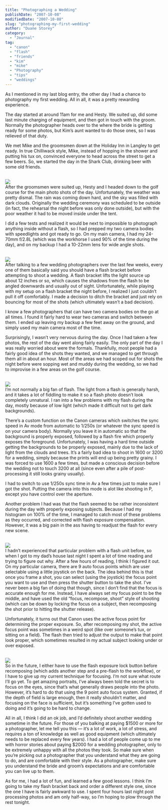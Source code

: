 ```yaml
---
title: "Photographing a Wedding"
publishDate: "2007-10-08"
modifiedDate: "2007-10-08"
slug: "photographing-my-first-wedding"
author: "Duane Storey"
category:
  - "Journal"
tag:
  - "canon"
  - "flash"
  - "friends"
  - "kim"
  - "mike"
  - "Photography"
  - "tips"
  - "weddings"
---
```


As I mentioned in my last blog entry, the other day I had a chance to photography my first wedding. All in all, it was a pretty rewarding experience.

The day started at around 11am for me and Hesty. We suited up, did some last minute charging of equipment, and then got in touch with the groom. Normally the photographer heads over to the where the bride is getting ready for some photos, but Kim’s aunt wanted to do those ones, so I was relieved of that duty.

We met Mike and the groomsmen down at the Holiday Inn in Langley to get ready. In true Chilliwack style, Mike, instead of hopping in the shower and putting his tux on, convinced everyone to head across the street to get a few beers. So, we started the day in the Shark Club, drinking beer with some old friends.

  
[  
![](_images/photographing-a-wedding-1.jpg)  ](http://www.flickr.com/photos/duanestorey/1503302021/in/set-72157602301321991/)  
After the groomsmen were suited up, Hesty and I headed down to the golf course for the main photo shots of the day. Unfortunately, the weather was pretty dismal. The rain was coming down hard, and the sky was filled with dark clouds. Originally the wedding ceremony was scheduled to be outside (in fact, the rehearsal the night before was only done outside), but with the poor weather it had to be moved inside under the tent.

I did a few tests and realized it would be next to impossible to photograph anything inside without a flash, so I had prepped my two camera bodies with speedlights and got ready to go. On my main camera, I had my 24-70mm f/2.8L (which was the workhorse I used 90% of the time during the day), and on my backup I had a 10-22mm lens for wide angle shots.

  
[  
![](_images/photographing-a-wedding-2.jpg)  ](http://www.flickr.com/photos/duanestorey/1503291477/in/set-72157602301321991/)  
After talking to a few wedding photographers over the last few weeks, every one of them basically said you should have a flash bracket before attempting to shoot a wedding. A flash bracket lifts the light source up about 12 inches or so, which causes the shadows from the flash to be angled downwards and usually out of sight. Unfortunately, while playing with my setup on a flash bracket the night before, I realized I just couldn’t pull it off comfortably. I made a decision to ditch the bracket and just rely on bouncing for most of the shots (which ultimately wasn’t a bad decision).

I know a few photographers that can have two camera bodies on the go at all times. I found it fairly hard to wear two cameras and switch between them. I ended up leaving my backup a few feet away on the ground, and simply used my main camera most of the time.

Surprisingly, I wasn’t very nervous during the day. Once I had taken a few photos, the rest of the day went along fairly easily. The only part of the day I was really worried about were the formals. Thankfully, most people had a fairly good idea of the shots they wanted, and we managed to get through them all in about an hour. Most of the areas we had scoped out for shots the night before were sopping wet and muddy during the wedding, so we had to improvise in a few areas on the golf course.

  
[  
![](_images/photographing-a-wedding-3.jpg)  ](http://www.flickr.com/photos/duanestorey/1503278305/in/set-72157602301321991/)  
I’m not normally a big fan of flash. The light from a flash is generally harsh, and it takes a lot of fiddling to make it so a flash photo doesn’t look completely unnatural. I ran into a few problems with my flash during the day, mostly because of low light (which made it difficult not to get dark backgrounds).

There’s a custom function on the Canon cameras which switches the sync speed in Av mode from automatic to 1/250s (or whatever the sync speed is on your camera body). Normally you leave it in automatic so that the background is properly exposed, followed by a flash fire which properly exposes the foreground. Unfortunately, I was having a hard time outside getting the backgrounds to be properly exposed, mainly due to the lack of light from the clouds and trees. It’s a fairly bad idea to shoot in 1600 or 3200 for a wedding, simply because the prints will end up being pretty grainy. I was forced to use 1600 a few times, but made a conscious decision before the wedding not to touch 3200 at all (since even after a pile of post-processing it still looks grainy usually).

I had to switch to use 1/250s sync time in Av a few times just to make sure I got the shot. Putting the camera into this mode is alot like shooting in P, except you have control over the aperture.

Another problem I had was that the flash seemed to be rather inconsistent during the day with properly exposing subjects. Because I had my histogram on 100% of the time, I managed to catch most of these problems as they occurred, and corrected with flash exposure compensation. However, it was a big pain in the ass having to readjust the flash for every new scene.

  
[  
![](_images/photographing-a-wedding-4.jpg)  ](http://www.flickr.com/photos/duanestorey/1503286539/in/set-72157602301321991/)  
I hadn’t experienced that particular problem with a flash unit before, so when I got to my dad’s house last night I spent a lot of time reading and trying to figure out why. After a few hours of reading, I think I figured it out. On my particular camera, there are 9 auto focus points which are user selectable using a little joystick on the back. The idea behind this is that once you frame a shot, you can select (using the joystick) the focus point you want to use and then press the shutter button to take the shot. I’ve never been a big fan of doing that though, since I don’t find that the focus is accurate enough for me. Instead, I have always set my focus point to be the middle, and have used the old “focus, recompose, shoot” style of shooting (which can be down by locking the focus on a subject, then recomposing the shot prior to hitting the shutter release).

Unfortunately, it turns out that Canon uses the active focus point for determining the proper exposure. So, after recomposing my shot, the active focus point was sometimes in a weird spot (like over someone’s tux, or sitting on a field). The flash then tried to adjust the output to make that point look proper, which sometimes resulted in my actual subject looking under or over exposed.

  
[  
![](http://farm1.static.flickr.com/244/1503288063_7f42640763.jpg?v=0")  ](http://www.flickr.com/photos/duanestorey/1503288063/in/set-72157602301321991/)  
So in the future, I either have to use the flash exposure lock button before recomposing (which adds another step and a pre-flash to the workflow), or I have to give up my current technique for focusing. I’m not sure what route I’ll go yet. To get amazing portraits, I’ve always been told the secret is to focus on the eyes, since that’s what generally draws people into the photo. However, it’s hard to do that using the 9 point auto focus system. Granted, if the depth of field is large enough, then it really shouldn’t matter, and focusing on the face is sufficient, but it’s something I’ve gotten used to doing and it’s going to be hard to change.

All in all, I think I did an ok job, and I’d definitely shoot another wedding sometime in the future. For those of you balking at paying $1500 or more for a photographer, let me tell you this — it’s a lot of work, a lot of stress, and requires a ton of knowledge as well as good equipment (which ultimately needs to be replaced every few years). I had a lot of people come up to me with horror stories about paying $2000 for a wedding photographer, only to be extremely unhappy with all the photos they took. So make sure when you’re picking out a photographer that you understand what they are going to do, and are comfortable with their style. As a photographer, make sure you understand the bride and groom’s expectations and are comfortable you can live up to them.

As for me, I had a lot of fun, and learned a few good lessons. I think I’m going to take my flash bracket back and order a different style one, since the one I have is fairly awkward to use. I spent four hours last night post processing photos and am only half-way, so I’m hoping to plow through the rest tonight.